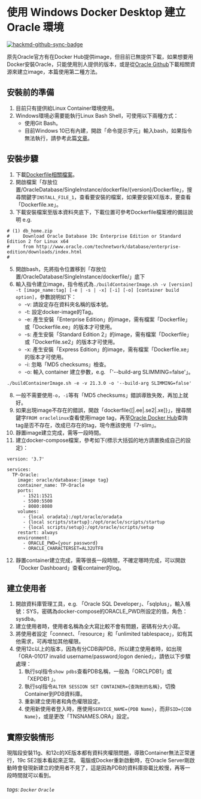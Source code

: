 # 使用 Windows Docker Desktop 建立 Oracle 環境

[![hackmd-github-sync-badge](https://hackmd.io/6pfP2QBKSv6PByiZQDOtwg/badge)](https://hackmd.io/6pfP2QBKSv6PByiZQDOtwg)

原先Oracle官方有在Docker Hub提供image，但目前已無提供下載，如果想要用Docker安裝Oracle，只能使用別人提供的版本，或是從[Oracle Github](https://github.com/oracle/docker-images)下載相關資源來建立image，本篇使用第二種方法。

## 安裝前的準備
1. 目前只有提供給Linux Container環境使用。
2. Windows環境必需要能執行Linux Bash Shell，可使用以下兩種方式：
    * 使用Git Bash。
    * 目前Windows 10已有內建，開啟「命令提示字元」輸入bash，如果指令無法執行，請參考此篇[文章](https://blog.gtwang.org/windows/how-to-get-ubuntu-and-bash-running-on-windows-10/)。

## 安裝步驟
1. 下載[Dockerfile相關檔案](https://github.com/oracle/docker-images/tree/main/OracleDatabase/SingleInstance)。
2. 開啟檔案「存放位置/OracleDatabase/SingleInstance/dockerfile/{version}/Dockerfile」，搜尋關鍵字`INSTALL_FILE_1`，查看要安裝的檔案，如果要安裝XE版本，要查看「Dockerfile.xe」。
3. 下載安裝檔案至版本資料夾底下，下載位置可參考Dockerfile檔案裡的備註說明
e.g.
```
# (1) db_home.zip
#     Download Oracle Database 19c Enterprise Edition or Standard Edition 2 for Linux x64
#     from http://www.oracle.com/technetwork/database/enterprise-edition/downloads/index.html
#
```
5. 開啟bash，先將指令位置移到「存放位置/OracleDatabase/SingleInstance/dockerfile/」底下
6. 輸入指令建立image，指令格式為`./buildContainerImage.sh -v [version] -t [image_name:tag] [-e | -s | -x] [-i] [-o] [container build option]`，參數說明如下：
   * -v: 請設定存在資料夾名稱的版本號。
   * -t: 設定docker-image的Tag。
   * -e: 產生安裝「Enterprise Edition」的image，需有檔案「Dockerfile」或「Dockerfile.ee」的版本才可使用。
   * -s: 產生安裝「Standard Edition 2」的image，需有檔案「Dockerfile」或「Dockerfile.se2」的版本才可使用。
   * -x: 產生安裝「Express Edition」的image，需有檔案「Dockerfile.xe」的版本才可使用。
   * -i: 忽略「MD5 checksums」檢查。
   * -o: 輸入 container 建立參數，e.g. 「'--build-arg SLIMMING=false'」。
```
./buildContainerImage.sh -e -v 21.3.0 -o '--build-arg SLIMMING=false'
```
8. 一般不需要使用`-o`，`-i`等有「MD5 checksums」錯誤導致失敗，再加上就好。
9. 如果出現image不存在的錯誤，開啟「dockerfile\{[|.ee|.se2|.xe]\}」，搜尋關鍵字`FROM oraclelinux`查看使用image tag，再至[Oracle Docker Hub](https://hub.docker.com/_/oraclelinux)查詢tag是否不存在，改成已存在的tag，現今應該使用「7-slim」。
10. 靜置image建立完成，需等一段時間。
11. 建立docker-compose檔案，參考如下(標示大括弧的地方請置換成自己的設定)：
```
version: '3.7'

services:
  TP-Oracle:
    image: oracle/database:{image tag}
    container_name: TP-Oracle
    ports:
      - 1521:1521
      - 5500:5500
      - 8080:8080
    volumes:
      - {local oradata}:/opt/oracle/oradata
      - {local scripts/startup}:/opt/oracle/scripts/startup
      - {local scripts/setup}:/opt/oracle/scripts/setup
    restart: always
    environment:
      - ORACLE_PWD={your password}
      - ORACLE_CHARACTERSET=AL32UTF8
```
12. 靜置container建立完成，需等很長一段時間，不確定哪時完成，可以開啟「Docker Dashboard」查看container的log。

## 建立使用者
1. 開啟資料庫管理工具，e.g. 「Oracle SQL Developer」、「sqlplus」，輸入帳號：SYS，密碼為docker-compose的ORACLE_PWD所設定的值，角色：sysdba。
2. 建立使用者時，使用者名稱為全大寫比較不會有問題，密碼有分大小寫。
3. 將使用者設定「connect、「resource」和「unlimited tablespace」，如有其他需求，可再增加其他權限。
4. 使用12c以上的版本，因為有分CDB與PDB，所以建立使用者時，如出現「ORA-01017 invalid username/password;logon denied」，請依以下步驟處理：
    1. 執行sql指令`show pdbs`查看PDB名稱，一般為「ORCLPDB1」或「XEPDB1 」。
    2. 執行sql指令`ALTER SESSION SET CONTAINER={查詢到的名稱}`，切換Container到PDB資料庫。
    3. 重新建立使用者和角色權限設定。
    4. 使用新使用者登入時，應使用`SERVICE_NAME={PDB Name}`，而非`SID={CDB Name}`，或是更改「TNSNAMES.ORA」設定。

## 實際安裝情形
現階段安裝11g、和12c的XE版本都有資料夾權限問題，導致Container無法正常運行，19c SE2版本看起來正常。
電腦或Docker重新啟動時，在Oracle Server剛啟動時會發現新建立的使用者不見了，這是因為PDB的資料庫掛載比較慢，再等一段時間就可以看到。

###### tags: `Docker` `Oracle`